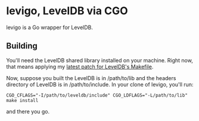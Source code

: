 # levigo, LevelDB via CGO

levigo is a Go wrapper for LevelDB.

## Building

You'll need the LevelDB shared library installed on your machine. Right now,
that means applying my [latest patch for LevelDB's
Makefile](http://code.google.com/p/leveldb/issues/detail?id=27#c10).

Now, suppose you built the LevelDB is in /path/to/lib and the headers
directory of LevelDB is in /path/to/include. In your clone of levigo, you'll run:

    CGO_CFLAGS="-I/path/to/leveldb/include" CGO_LDFLAGS="-L/path/to/lib" make install

and there you go.
